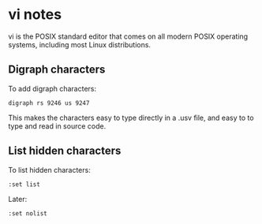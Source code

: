 # vi notes

vi is the POSIX standard editor that comes on all modern POSIX operating systems, including most Linux distributions.


## Digraph characters

To add digraph characters:

```
digraph rs 9246 us 9247
```

This makes the characters easy to type directly in a .usv file, and easy to to type and read in source code.


## List hidden characters

To list hidden characters:

```
:set list
```

Later:

```
:set nolist
```


